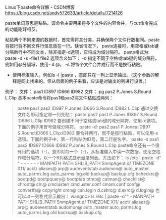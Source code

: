 

Linux下paste命令详解 - CSDN博客 https://blog.csdn.net/andy572633/article/details/7214126

paste单词意思是粘贴。该命令主要用来将多个文件的内容合并，与cut命令完成的功能刚好相反。

粘贴两个不同来源的数据时，首先需将其分类，并确保两个文件行数相同。paste将按行将不同文件行信息放在一行。缺省情况下， paste连接时，用空格或tab键分隔新行中不同文本，除非指定-d选项，它将成为域分隔符。
paste格式为:
paste -d -s -file1 file2
选项含义如下：
-d 指定不同于空格或tab键的域分隔符。例如用@分隔域，使用- d @。
-s 将每个文件合并成行而不是按行粘贴。
- 使用标准输入。例如ls -l |paste ，意即只在一列上显示输出。（这个参数的解释是网上找来的，但从后面的例子来看，应该是对输出的列进行设置。）



例子：
文件： pas1
ID897
ID666
ID982
文件： pg pas2
P.Jones
S.Round
L.Clip
基本paste命令将pas1和pas2两文件粘贴成两列：
> paste pas1 pas2
ID897   P.Jones
ID666   S.Round
ID982   L.Clip
通过交换文件名即可指定哪一列先粘：
> paste pas2 pas1
P.Jones ID897
S.Round ID666
L.Clip ID982
要创建不同于空格或tab键的域分隔符，使用-d选项。下面的例子用冒号做域分隔符。
> paste -d: pas2 pas1
P.Jones:ID897
S.Round:ID666
L.Clip:ID982
要合并两行，而不是按行粘贴，可以使用-s选项。下面的例子中，第一行粘贴为ID号，第二行是名字。
> paste -s pas1 pas2
ID897   ID666   ID982
P.Jones S.Round L.Clip
paste命令还有一个很有用的选项（-）。意即对每一个（-），从标准输入中读一次数据。使用空格作域分隔符，以一个6列格式显示目录列表。方法如下：
> ls /etc | paste -d" " - - - - - -
MANPATH PATH SHLIB_PATH SnmpAgent.d/ TIMEZONE X11/
acct/ aliases@ arp@ audeventstab audomon@ auto_master
auto_parms.log auto_parms.log.old backup@ backup.cfg bcheckrc@ bootpd@
bootpquery@ bootptab btmp@ catman@ checklist@ chroot@
clri@ cmcluster/ cmcluster.conf cmom.conf conf@ convertfs@
copyright cron@ csh.login d.cshrc@ d.exrc@ d.login@
也可以以一列格式显示输出：
wangnc> ls /etc | paste -d"" -
MANPATH
PATH
SHLIB_PATH
SnmpAgent.d/
TIMEZONE
X11/
acct/
aliases@
arp@
audeventstab
audomon@
auto_master
auto_parms.log
auto_parms.log.old
backup@
backup.cfg